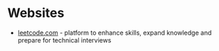 # Websites

- [leetcode.com](https://leetcode.com/) - platform to enhance skills, expand knowledge and prepare for technical interviews
